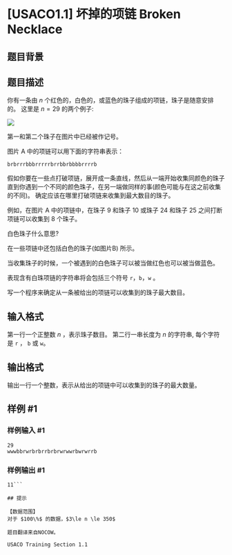 # [USACO1.1] 坏掉的项链 Broken Necklace

## 题目背景



## 题目描述

你有一条由 $n$ 个红色的，白色的，或蓝色的珠子组成的项链，珠子是随意安排的。 这里是 $n=29$ 的两个例子:

 ![](https://cdn.luogu.com.cn/upload/pic/56.png) 

第一和第二个珠子在图片中已经被作记号。

图片 A 中的项链可以用下面的字符串表示：

`brbrrrbbbrrrrrbrrbbrbbbbrrrrb`

假如你要在一些点打破项链，展开成一条直线，然后从一端开始收集同颜色的珠子直到你遇到一个不同的颜色珠子，在另一端做同样的事(颜色可能与在这之前收集的不同)。 确定应该在哪里打破项链来收集到最大数目的珠子。

例如，在图片 A 中的项链中，在珠子 $9$ 和珠子 $10$ 或珠子 $24$ 和珠子 $25$ 之间打断项链可以收集到 $8$ 个珠子。

白色珠子什么意思?

在一些项链中还包括白色的珠子(如图片B) 所示。

当收集珠子的时候，一个被遇到的白色珠子可以被当做红色也可以被当做蓝色。

表现含有白珠项链的字符串将会包括三个符号 `r`，`b`，`w` 。

写一个程序来确定从一条被给出的项链可以收集到的珠子最大数目。

## 输入格式

第一行一个正整数 $n$ ，表示珠子数目。
第二行一串长度为 $n$ 的字符串, 每个字符是 `r` ， `b` 或 `w`。

## 输出格式

输出一行一个整数，表示从给出的项链中可以收集到的珠子的最大数量。

## 样例 #1

### 样例输入 #1
```
29 
wwwbbrwrbrbrrbrbrwrwwrbwrwrrb
```

### 样例输出 #1

```
11```

## 提示

【数据范围】  
对于 $100\%$ 的数据，$3\le n \le 350$

题目翻译来自NOCOW。

USACO Training Section 1.1
